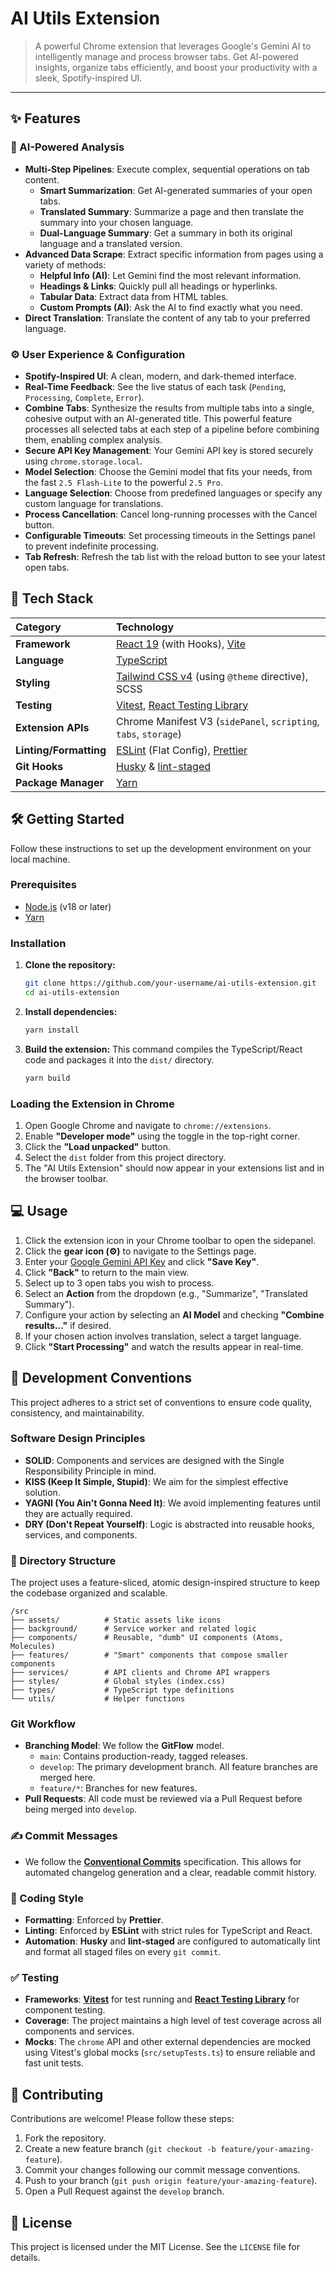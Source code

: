 # AI Utils Extension

> A powerful Chrome extension that leverages Google's Gemini AI to intelligently manage and process browser tabs. Get AI-powered insights, organize tabs efficiently, and boost your productivity with a sleek, Spotify-inspired UI.

---

## ✨ Features

### 🤖 AI-Powered Analysis
- **Multi-Step Pipelines**: Execute complex, sequential operations on tab content.
  - **Smart Summarization**: Get AI-generated summaries of your open tabs.
  - **Translated Summary**: Summarize a page and then translate the summary into your chosen language.
  - **Dual-Language Summary**: Get a summary in both its original language and a translated version.
- **Advanced Data Scrape**: Extract specific information from pages using a variety of methods:
  - **Helpful Info (AI)**: Let Gemini find the most relevant information.
  - **Headings & Links**: Quickly pull all headings or hyperlinks.
  - **Tabular Data**: Extract data from HTML tables.
  - **Custom Prompts (AI)**: Ask the AI to find exactly what you need.
- **Direct Translation**: Translate the content of any tab to your preferred language.

### ⚙️ User Experience & Configuration
- **Spotify-Inspired UI**: A clean, modern, and dark-themed interface.
- **Real-Time Feedback**: See the live status of each task (`Pending`, `Processing`, `Complete`, `Error`).
- **Combine Tabs**: Synthesize the results from multiple tabs into a single, cohesive output with an AI-generated title. This powerful feature processes all selected tabs at each step of a pipeline before combining them, enabling complex analysis.
- **Secure API Key Management**: Your Gemini API key is stored securely using `chrome.storage.local`.
- **Model Selection**: Choose the Gemini model that fits your needs, from the fast `2.5 Flash-Lite` to the powerful `2.5 Pro`.
- **Language Selection**: Choose from predefined languages or specify any custom language for translations.
- **Process Cancellation**: Cancel long-running processes with the Cancel button.
- **Configurable Timeouts**: Set processing timeouts in the Settings panel to prevent indefinite processing.
- **Tab Refresh**: Refresh the tab list with the reload button to see your latest open tabs.

## 🚀 Tech Stack

| Category | Technology |
| :--- | :--- |
| **Framework** | [React 19](https://react.dev/) (with Hooks), [Vite](https://vitejs.dev/) |
| **Language** | [TypeScript](https://www.typescriptlang.org/) |
| **Styling** | [Tailwind CSS v4](https://tailwindcss.com/) (using `@theme` directive), SCSS |
| **Testing** | [Vitest](https://vitest.dev/), [React Testing Library](https://testing-library.com/) |
| **Extension APIs** | Chrome Manifest V3 (`sidePanel`, `scripting`, `tabs`, `storage`) |
| **Linting/Formatting**| [ESLint](https://eslint.org/) (Flat Config), [Prettier](https://prettier.io/) |
| **Git Hooks** | [Husky](https://typicode.github.io/husky/) & [lint-staged](https://github.com/okonet/lint-staged) |
| **Package Manager** | [Yarn](https://yarnpkg.com/) |

## 🛠️ Getting Started

Follow these instructions to set up the development environment on your local machine.

### Prerequisites
- [Node.js](https://nodejs.org/) (v18 or later)
- [Yarn](https://yarnpkg.com/getting-started/install)

### Installation

1.  **Clone the repository:**
    ```bash
    git clone https://github.com/your-username/ai-utils-extension.git
    cd ai-utils-extension
    ```

2.  **Install dependencies:**
    ```bash
    yarn install
    ```

3.  **Build the extension:**
    This command compiles the TypeScript/React code and packages it into the `dist/` directory.
    ```bash
    yarn build
    ```

### Loading the Extension in Chrome

1.  Open Google Chrome and navigate to `chrome://extensions`.
2.  Enable **"Developer mode"** using the toggle in the top-right corner.
3.  Click the **"Load unpacked"** button.
4.  Select the `dist` folder from this project directory.
5.  The "AI Utils Extension" should now appear in your extensions list and in the browser toolbar.

## 💻 Usage

1.  Click the extension icon in your Chrome toolbar to open the sidepanel.
2.  Click the **gear icon (⚙️)** to navigate to the Settings page.
3.  Enter your [Google Gemini API Key](https://ai.google.dev/) and click **"Save Key"**.
4.  Click **"Back"** to return to the main view.
5.  Select up to 3 open tabs you wish to process.
6.  Select an **Action** from the dropdown (e.g., "Summarize", "Translated Summary").
7.  Configure your action by selecting an **AI Model** and checking **"Combine results..."** if desired.
8.  If your chosen action involves translation, select a target language.
9.  Click **"Start Processing"** and watch the results appear in real-time.

## 📜 Development Conventions

This project adheres to a strict set of conventions to ensure code quality, consistency, and maintainability.

### Software Design Principles
- **SOLID**: Components and services are designed with the Single Responsibility Principle in mind.
- **KISS (Keep It Simple, Stupid)**: We aim for the simplest effective solution.
- **YAGNI (You Ain't Gonna Need It)**: We avoid implementing features until they are actually required.
- **DRY (Don't Repeat Yourself)**: Logic is abstracted into reusable hooks, services, and components.

### 📁 Directory Structure
The project uses a feature-sliced, atomic design-inspired structure to keep the codebase organized and scalable.

```
/src
├── assets/          # Static assets like icons
├── background/      # Service worker and related logic
├── components/      # Reusable, "dumb" UI components (Atoms, Molecules)
├── features/        # "Smart" components that compose smaller components
├── services/        # API clients and Chrome API wrappers
├── styles/          # Global styles (index.css)
├── types/           # TypeScript type definitions
└── utils/           # Helper functions
```

### Git Workflow
- **Branching Model**: We follow the **GitFlow** model.
  - `main`: Contains production-ready, tagged releases.
  - `develop`: The primary development branch. All feature branches are merged here.
  - `feature/*`: Branches for new features.
- **Pull Requests**: All code must be reviewed via a Pull Request before being merged into `develop`.

### ✍️ Commit Messages
- We follow the **[Conventional Commits](https://www.conventionalcommits.org/)** specification. This allows for automated changelog generation and a clear, readable commit history.

### 🎨 Coding Style
- **Formatting**: Enforced by **Prettier**.
- **Linting**: Enforced by **ESLint** with strict rules for TypeScript and React.
- **Automation**: **Husky** and **lint-staged** are configured to automatically lint and format all staged files on every `git commit`.

### ✅ Testing
- **Frameworks**: **[Vitest](https://vitest.dev/)** for test running and **[React Testing Library](https://testing-library.com/docs/react-testing-library/intro/)** for component testing.
- **Coverage**: The project maintains a high level of test coverage across all components and services.
- **Mocks**: The `chrome` API and other external dependencies are mocked using Vitest's global mocks (`src/setupTests.ts`) to ensure reliable and fast unit tests.

## 🤝 Contributing

Contributions are welcome! Please follow these steps:
1.  Fork the repository.
2.  Create a new feature branch (`git checkout -b feature/your-amazing-feature`).
3.  Commit your changes following our commit message conventions.
4.  Push to your branch (`git push origin feature/your-amazing-feature`).
5.  Open a Pull Request against the `develop` branch.

## 📄 License

This project is licensed under the MIT License. See the `LICENSE` file for details.
